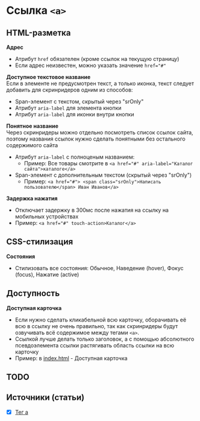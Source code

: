 # Ссылка `<a>`

## HTML-разметка
**Адрес**
- Атрибут `href` обязателен (кроме ссылок на текущую страницу)
- Если адрес неизвестен, можно указать значение `href="#"`

**Доступное текстовое название**<br/>
Если в элементе не предусмотрен текст, а только иконка, текст следует добавить для скринридеров одним из способов:
- Span-элемент с текстом, скрытый через "srOnly"
- Атрибут `aria-label` для элемента кнопки
- Атрибут `aria-label` для иконки внутри кнопки

**Понятное название**<br/>
Через скринридеры можно отдельно посмотреть список ссылок сайта, поэтому названия ссылок нужно сделать понятными без остального содержимого сайта
- Атрибут `aria-label` с полноценым названием:
  - Пример: Все товары смотрите в `<a href="#" aria-label="Каталог сайта">каталоге</a>`
- Span-элемент с дополнительным текстом (скрытый через "srOnly")
  - Пример: `<a href="#"> <span class="srOnly">Написать пользователю</span> Иван Иванов</a>`

**Задержка нажатия**
- Отключает задержку в 300мс после нажатия на ссылку на мобильных устройствах
- Пример: `<a href="#" touch-action>Каталог</a>`


## CSS-стилизация
**Состояния**
- Стилизовать все состояния: Обычное, Наведение (hover), Фокус (focus), Нажатие (active)


## Доступность
**Доступная карточка**
- Если нужно сделать кликабельной всю карточку, оборачивать её всю в ссылку не очень правильно, так как скринридеры будут озвучивать всё содержимое между тегами `<a>`.
- Ссылкой лучше делать только заголовок, а с помощью абсолютного псевдоэлемента ссылки растягивать область ссылки на всю карточку
- Пример: в [index.html](index.html) - Доступная карточка


## TODO


## Источники (статьи)
- [x] [Тег a](https://www.youtube.com/watch?v=_UmMLsIeK9k&t=2325s)